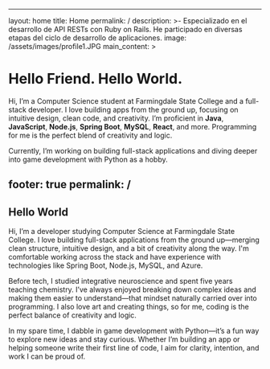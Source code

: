 


---
layout: home
title: Home
permalink: /
description: >-
  Especializado en el desarrollo de API RESTs con Ruby on Rails. He participado
  en diversas etapas del ciclo de desarrollo de aplicaciones.
image: /assets/images/profile1.JPG
main_content: >
  # Hello Friend. Hello World.

  Hi, I’m a Computer Science student at Farmingdale State College and a full-stack developer. I love building apps from the ground up, focusing on intuitive design, clean code, and creativity. I’m proficient in **Java**, **JavaScript**, **Node.js**, **Spring Boot**, **MySQL**, **React**, and more. Programming for me is the perfect blend of creativity and logic.

  Currently, I’m working on building full-stack applications and diving deeper into game development with Python as a hobby.


footer: true
permalink: /
---
## Hello World

Hi, I’m a developer studying Computer Science at Farmingdale State College. I love building full-stack applications from the ground up—merging clean structure, intuitive design, and a bit of creativity along the way. I'm comfortable working across the stack and have experience with technologies like Spring Boot, Node.js, MySQL, and Azure.

Before tech, I studied integrative neuroscience and spent five years teaching chemistry. I’ve always enjoyed breaking down complex ideas and making them easier to understand—that mindset naturally carried over into programming. I also love art and creating things, so for me, coding is the perfect balance of creativity and logic.

In my spare time, I dabble in game development with Python—it’s a fun way to explore new ideas and stay curious. Whether I’m building an app or helping someone write their first line of code, I aim for clarity, intention, and work I can be proud of.


